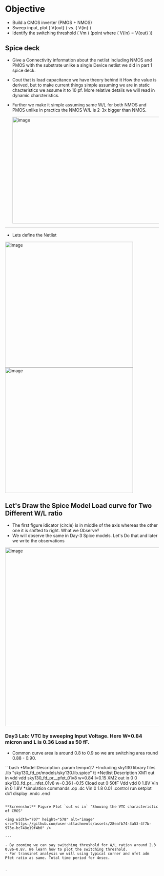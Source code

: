 # Objective 
- Build a CMOS inverter (PMOS + NMOS) 
- Sweep input, plot ( V{out} ) vs. ( V{in} ) 
- Identify the switching threshold ( Vm ) (point where ( V{in} = V{out} ))

## Spice deck 
- Give a Connectivity information about the netlist including NMOS and PMOS with the substrate unlike a single Device netlist we did in part 1 spice deck.
- Cout that is load capacitance we have theory behind it How the value is derived, but to make current things simple assuming we are in static chacteristics we assume    it to 10 pf. More relative details we will read in dynamic charcteristics.
- Further we make it simple assuming same W/L for both NMOS and PMOS unlike in practics the NMOS W/L is 2-3x bigger than NMOS.

  <img width="1000" height="350" alt="image" src="https://github.com/user-attachments/assets/f383d2fe-7257-4d15-9635-c1e1b0197d66" />

---
- Lets define the Netlist

<img width="419" height="412"  alt="image" src="https://github.com/user-attachments/assets/74729180-f0cd-41b3-ba34-76b54d57b84f" /> 
<img width="419" height="412" alt="image" src="https://github.com/user-attachments/assets/afcdfa86-8df1-4411-b201-cd08cbf9eeff" /> 



## Let's Draw the Spice Model Load curve for Two Different W/L ratio 

- The first figure idicator (circle) is in middle of the axis whereas the other one it is shifted to right. What we Observe?
- We will observe the same in Day-3 Spice models. Let's Do that and later we write the observations
  
 <img width="1576" height="586" alt="image" src="https://github.com/user-attachments/assets/0dc5899e-3890-4fb5-b93b-753082333609" />

### Day3 Lab: VTC by sweeping Input Voltage. Here W=0.84 micron and L is 0.36 Load as 50 fF.
- Common curve area is around 0.8 to 0.9 so we are switching area round 0.88 - 0.90.

`` bash
*Model Description
.param temp=27
*Including sky130 library files
.lib "sky130_fd_pr/models/sky130.lib.spice" tt
*Netlist Description
XM1 out in vdd vdd sky130_fd_pr__pfet_01v8 w=0.84 l=0.15
XM2 out in 0 0 sky130_fd_pr__nfet_01v8 w=0.36 l=0.15
Cload out 0 50fF
Vdd vdd 0 1.8V
Vin in 0 1.8V
*simulation commands
.op
.dc Vin 0 1.8 0.01
.control
run
setplot dc1
display
.endc
.end
```

**Screenshot** Figure Plot `out vs in` "Showing the VTC characteristic of CMOS"

<img width="707" height="578" alt="image" src="https://github.com/user-attachments/assets/28eafb74-3a53-4f7b-973e-bc748e19f4b0" />

---

- By zooming we can say switching threshold for W/L ration around 2.3 0.86-0.87. We learn how to plot the switching threshold.
- For transinet analysis we will using typical corner and nfet adn Pfet ratio as same. Total time period for 4nsec.

  
- 


